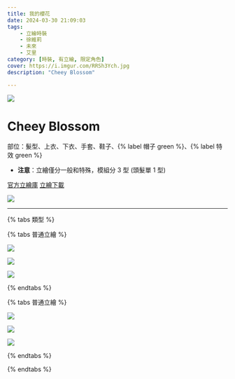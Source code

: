 ```yaml
---
title: 我的櫻花
date: 2024-03-30 21:09:03
tags:
    - 立繪時裝
    - 徐維莉
    - 未來
    - 艾里
category: [時裝, 有立繪, 限定角色]
cover: https://i.imgur.com/RRSh3Ych.jpg
description: "Cheey Blossom"

---
```

![](https://i.imgur.com/RRSh3Ych.jpg)

# Cheey Blossom

部位：髮型、上衣、下衣、手套、鞋子、{% label 帽子 green %}、{% label 特效 green %}
- **注意**：立繪僅分一般和特殊，模組分 3 型 (頭髮單 1 型)

[官方立繪庫](https://closers.nexon.com/Pds/FanSiteKit)
[立繪下載](https://closers.vod.nexoncdn.co.kr/site/fansitekit/Closers_FansiteKit_Blossom_D847DF3E441898C7.zip)

![](https://i.imgur.com/B2BKGBT.png)

---

{% tabs 類型 %}
<!-- tab 普通角色立繪-->
{% tabs 普通立繪 %}
<!-- tab 徐維莉(Yuri)-->
[![](https://i.imgur.com/YbTlaFFh.jpg)](https://i.imgur.com/YbTlaFF.jpg)
<!-- endtab -->
<!-- tab 未來(Mirae)-->
[![](https://i.imgur.com/V1125Wbh.jpg)](https://i.imgur.com/V1125Wb.jpg)
<!-- endtab -->
<!-- tab 愛里(Aeri)-->
[![](https://i.imgur.com/QeoVFBch.jpg)](https://i.imgur.com/QeoVFBc.jpg)
<!-- endtab -->
{% endtabs %}
<!-- endtab -->

<!-- tab 特殊角色立繪-->
{% tabs 普通立繪 %}
<!-- tab 徐維莉(Yuri)-->
[![](https://i.imgur.com/l0KdB5Th.jpg)](https://i.imgur.com/l0KdB5T.jpg)
<!-- endtab -->
<!-- tab 未來(Mirae)-->
[![](https://i.imgur.com/fJl0bJkh.jpg)](https://i.imgur.com/fJl0bJk.jpg)
<!-- endtab -->
<!-- tab 愛里(Aeri)-->
[![](https://i.imgur.com/lHXmb4zh.jpg)](https://i.imgur.com/lHXmb4z.jpg)
<!-- endtab -->
{% endtabs %}
<!-- endtab -->

{% endtabs %}
